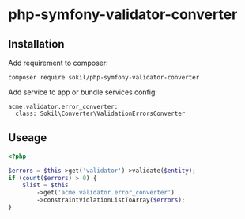 # php-symfony-validator-converter

## Installation

Add requirement to composer:

```
composer require sokil/php-symfony-validator-converter
```

Add service to app or bundle services config:
```
acme.validator.error_converter:
  class: Sokil\Converter\ValidationErrorsConverter
```

## Useage

```php
<?php

$errors = $this->get('validator')->validate($entity);
if (count($errors) > 0) {
    $list = $this
        ->get('acme.validator.error_converter')
        ->constraintViolationListToArray($errors);
}
```
